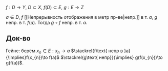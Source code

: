 $f:D\to Y,\ D\subset X$, $f(D)\subset E,\ g:E\to Z$

$a \in D,$ $f$ [[Непрерывность отображения в метр пр-ве|непр.]] в т. $a$, $g$ непр. в т. $f(a)$. Тогда $g\circ f$ непр. в т. $a$.
## Док-во

Гейне: берём $x_{n} \in E: x_{n}\to a$ $\stackrel{f\text{ непр в }a}{\implies}f(x_{n})\to f(a)$ $\stackrel{g\text{ непр}}{\implies} g(f(x_{n}))\to g(f(a))$.

